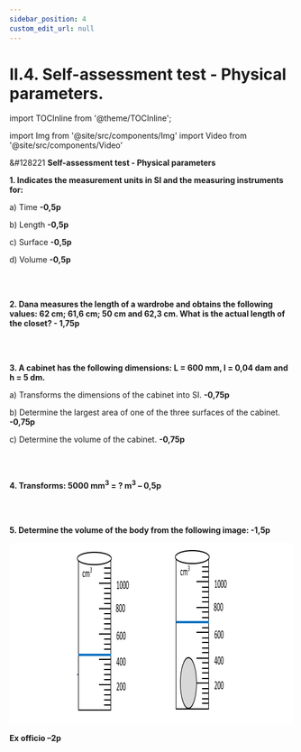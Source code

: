 ```yaml
---
sidebar_position: 4
custom_edit_url: null
---
```


# II.4. Self-assessment test - Physical parameters.


import TOCInline from '@theme/TOCInline';

<TOCInline toc={toc} />



import Img from '@site/src/components/Img'
import Video from '@site/src/components/Video'


<div class="alert alert--warning" role="alert">

&#128221 **Self-assessment test - Physical parameters**


**1. Indicates the measurement units in SI and the measuring instruments for:**

a) Time **-0,5p**

b) Length **-0,5p**

c) Surface **-0,5p**

d) Volume **-0,5p**



<br></br>


**2. Dana measures the length of a wardrobe and obtains the following values: 62 cm; 61,6 cm; 50 cm and 62,3 cm. What is the actual length of the closet? - 1,75p**

<br></br>


**3. A cabinet has the following dimensions: L = 600 mm, l = 0,04 dam and h = 5 dm.**

a) Transforms the dimensions of the cabinet into SI. **-0,75p**

b) Determine the largest area of one of the three surfaces of the cabinet. **-0,75p**

c) Determine the volume of the cabinet. **-0,75p**



<br></br>

**4. Transforms: 5000 mm<sup>3</sup> = ? m<sup>3</sup> – 0,5p**

<br></br>

**5. Determine the volume of the body from the following image: -1,5p**


<Img className="img-responsive4" src="fizica/clasa6/capitolul2/II-4-self-assesment-test-physical-parameter-picture1-drawing-at-the-problem-with-determining-the-volume-of-a-body-with-graduated-cilinder.png" width="1000" height="321" />



**Ex officio –2p**




</div>



